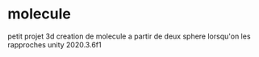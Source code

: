 # molecule
 petit projet 3d creation de molecule a partir de deux sphere lorsqu'on les rapproches
unity 2020.3.6f1
